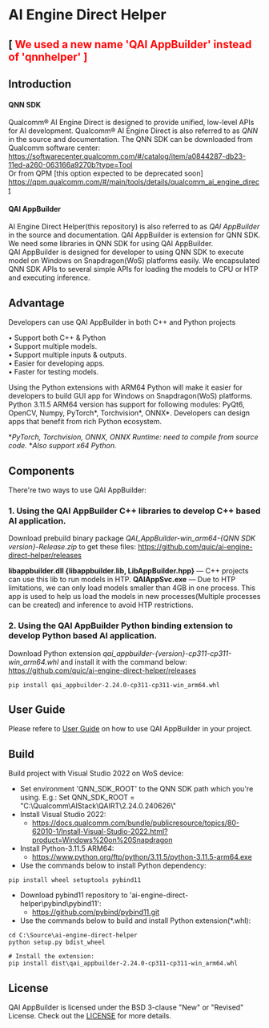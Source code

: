 # AI Engine Direct Helper 

## [ <font color=red>We used a new name 'QAI AppBuilder' instead of 'qnnhelper' ]</font>

## Introduction
#### QNN SDK
Qualcomm® AI Engine Direct is designed to provide unified, low-level APIs for AI development. Qualcomm® AI Engine Direct is also referred to as *QNN* in the source and documentation. The QNN SDK can be downloaded from Qualcomm software center:<br>
https://softwarecenter.qualcomm.com/#/catalog/item/a0844287-db23-11ed-a260-063166a9270b?type=Tool <br>
Or from QPM [this option expected to be deprecated soon]<br>
https://qpm.qualcomm.com/#/main/tools/details/qualcomm_ai_engine_direct

#### QAI AppBuilder
AI Engine Direct Helper(this repository) is also referred to as *QAI AppBuilder* in the source and documentation. QAI AppBuilder is extension for QNN SDK. We need some libraries in QNN SDK for using QAI AppBuilder. <br>
QAI AppBuilder is designed for developer to using QNN SDK to execute model on Windows on Snapdragon(WoS) platforms easily. We encapsulated QNN SDK APIs to several simple APIs for loading the models to CPU or HTP and executing inference.

## Advantage

Developers can use QAI AppBuilder in both C++ and Python projects <br>

• Support both C++ & Python <br>
• Support multiple models. <br>
• Support multiple inputs & outputs. <br>
• Easier for developing apps. <br>
• Faster for testing models. <br>

Using the Python extensions with ARM64 Python will make it easier for developers to build GUI app for Windows on Snapdragon(WoS) platforms. Python 3.11.5 ARM64 version has support for following modules: PyQt6, OpenCV, Numpy, PyTorch*, Torchvision*, ONNX*. Developers can design apps that benefit from rich Python ecosystem. <br>

**PyTorch, Torchvision, ONNX, ONNX Runtime: need to compile from source code.*
**Also support x64 Python.*

## Components
There're two ways to use QAI AppBuilder:
### 1. Using the QAI AppBuilder C++ libraries to develop C++ based AI application.
Download prebuild binary package *QAI_AppBuilder-win_arm64-{QNN SDK version}-Release.zip* to get these files: https://github.com/quic/ai-engine-direct-helper/releases

**libappbuilder.dll {libappbuilder.lib, LibAppBuilder.hpp}** –– C++ projects can use this lib to run models in HTP.
**QAIAppSvc.exe** –– Due to HTP limitations, we can only load models smaller than 4GB in one process. This app is used to help us load the models in new processes(Multiple processes can be created) and inference to avoid HTP restrictions.

### 2. Using the QAI AppBuilder Python binding extension to develop Python based AI application.
Download Python extension *qai_appbuilder-{version}-cp311-cp311-win_arm64.whl* and install it with the command below:
https://github.com/quic/ai-engine-direct-helper/releases

```
pip install qai_appbuilder-2.24.0-cp311-cp311-win_arm64.whl
```

## User Guide
Please refere to [User Guide](docs/user_guide.md) on how to use QAI AppBuilder in your project.

## Build
Build project with Visual Studio 2022 on WoS device:<br>
- Set environment 'QNN_SDK_ROOT' to the QNN SDK path which you're using. E.g.: Set QNN_SDK_ROOT = "C:\\Qualcomm\\AIStack\\QAIRT\\2.24.0.240626\\"
- Install Visual Studio 2022: 
  - https://docs.qualcomm.com/bundle/publicresource/topics/80-62010-1/Install-Visual-Studio-2022.html?product=Windows%20on%20Snapdragon
- Install Python-3.11.5 ARM64: 
  - https://www.python.org/ftp/python/3.11.5/python-3.11.5-arm64.exe
- Use the commands below to install Python dependency: 
```
pip install wheel setuptools pybind11
```
- Download pybind11 repository to 'ai-engine-direct-helper\pybind\pybind11': 
  - https://github.com/pybind/pybind11.git
- Use the commands below to build and install Python extension(*.whl): 
```
cd C:\Source\ai-engine-direct-helper
python setup.py bdist_wheel

# Install the extension:
pip install dist\qai_appbuilder-2.24.0-cp311-cp311-win_arm64.whl
```

## License
QAI AppBuilder is licensed under the BSD 3-clause "New" or "Revised" License. Check out the [LICENSE](LICENSE) for more details.
